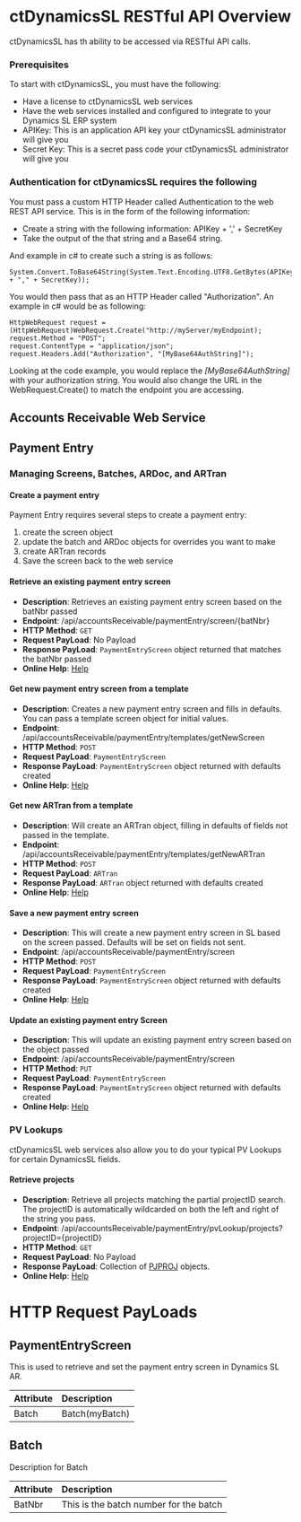 ctDynamicsSL RESTful API Overview
=======
ctDynamicsSL has th ability to be accessed via RESTful API calls.

### Prerequisites

To start with ctDynamicsSL, you must have the following: 

* Have a license to ctDynamicsSL web services
* Have the web services installed and configured to integrate to your Dynamics SL ERP system
* APIKey:  This is an application API key your ctDynamicsSL administrator will give you
* Secret Key:  This is a secret pass code your ctDynamicsSL administrator will give you

### Authentication for ctDynamicsSL requires the following
You must pass a custom HTTP Header called Authentication to the web REST API service.  This is in the form of the following information:


- Create a string with the following information:  APIKey + ',' + SecretKey
- Take the output of the that string and a Base64 string.

And example in c# to create such a string is as follows:

	System.Convert.ToBase64String(System.Text.Encoding.UTF8.GetBytes(APIKey + "," + SecretKey));

You would then pass that as an HTTP Header called "Authorization".  An example in c# would be as following:


    HttpWebRequest request = (HttpWebRequest)WebRequest.Create("http://myServer/myEndpoint);
    request.Method = "POST";
    request.ContentType = "application/json";
	request.Headers.Add("Authorization", "[MyBase64AuthString]");

Looking at the code example, you would replace the *[MyBase64AuthString]* with your authorization string.  You would also change the URL in the WebRequest.Create() to match the endpoint you are accessing.



## Accounts Receivable Web Service


## Payment Entry
### Managing Screens, Batches, ARDoc, and ARTran
#### Create a payment entry
Payment Entry requires several steps to create a payment entry:

1. create the screen object
2. update the batch and ARDoc objects for overrides you want to make
3. create ARTran records
4. Save the screen back to the web service
 

#### Retrieve an existing payment entry screen
* **Description**: Retrieves an existing payment entry screen based on the batNbr passed
* **Endpoint**: /api/accountsReceivable/paymentEntry/screen/{batNbr}
* **HTTP Method**: ``GET``
* **Request PayLoad**: No Payload
* **Response PayLoad**: ``PaymentEntryScreen`` object returned that matches the batNbr passed
* **Online Help**: [Help]()

#### Get new payment entry screen from a template
* **Description**: Creates a new payment entry screen and fills in defaults.  You can pass a template screen object for initial values.
* **Endpoint**: /api/accountsReceivable/paymentEntry/templates/getNewScreen
* **HTTP Method**: ``POST``
* **Request PayLoad**: ``PaymentEntryScreen``
* **Response PayLoad**: ``PaymentEntryScreen`` object returned with defaults created
* **Online Help**: [Help]()

#### Get new ARTran from a template
* **Description**: Will create an ARTran object, filling in defaults of fields not passed in the template.
* **Endpoint**: /api/accountsReceivable/paymentEntry/templates/getNewARTran
* **HTTP Method**: ``POST``
* **Request PayLoad**: ``ARTran``
* **Response PayLoad**: ``ARTran`` object returned with defaults created
* **Online Help**: [Help]()


#### Save a new payment entry screen
* **Description**: This will create a new payment entry screen in SL based on the screen passed.  Defaults will be set on fields not sent. 
* **Endpoint**: /api/accountsReceivable/paymentEntry/screen
* **HTTP Method**: ``POST``
* **Request PayLoad**: ``PaymentEntryScreen``
* **Response PayLoad**: ``PaymentEntryScreen`` object returned with defaults created
* **Online Help**: [Help]()


#### Update an existing payment entry Screen
* **Description**: This will update an existing payment entry screen based on the object passed 
* **Endpoint**: /api/accountsReceivable/paymentEntry/screen
* **HTTP Method**: ``PUT``
* **Request PayLoad**: ``PaymentEntryScreen``
* **Response PayLoad**: ``PaymentEntryScreen`` object returned with defaults created
* **Online Help**: [Help]()

### PV Lookups
ctDynamicsSL web services also allow you to do your typical PV Lookups for certain DynamicsSL fields.
#### Retrieve projects
* **Description**: Retrieve all projects matching the partial projectID search.  The projectID is automatically wildcarded on both the left and right of the string you pass.
* **Endpoint**: /api/accountsReceivable/paymentEntry/pvLookup/projects?projectID={projectID}
* **HTTP Method**: ``GET``
* **Request PayLoad**: No Payload
* **Response PayLoad**: Collection of [PJPROJ]() objects.
* **Online Help**: [Help]()


# HTTP Request PayLoads

## PaymentEntryScreen 
This is used to retrieve and set the payment entry screen in Dynamics SL AR.

| Attribute                  | Description    | 
| -------------------------- | :------------- | 
| Batch                     | Batch(myBatch) | 

## Batch
Description for Batch

| Attribute                  | Description    | 
| -------------------------- | :------------- | 
| BatNbr                     | This is the batch number for the batch | 

